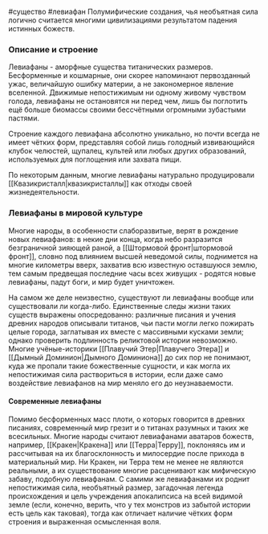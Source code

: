 #существо #левиафан 
Полумифические создания, чья необъятная сила логично считается многими цивилизациями результатом падения истинных божеств. 

### Описание и строение

Левиафаны - аморфные существа титанических размеров. Бесформенные и кошмарные, они скорее напоминают первозданный ужас, величайшую ошибку материи, а не закономерное явление вселенной. Движимые непостижимым ни одному живому чувством голода, левиафаны не остановятся ни перед чем, лишь бы поглотить ещё больше биомассы своими бессчётными огромными зубастыми пастями.

Строение каждого левиафана абсолютно уникально, но почти всегда не имеет чётких форм, представляя собой лишь голодный извивающийся клубок челюстей, щупалец, культей или любых других образований, используемых для поглощения или захвата пищи.

По некоторым данным, многие левиафаны натурально продуцировали [[Квазикристалл|квазикристаллы]] как отходы своей жизнедеятельности.

### Левиафаны в мировой культуре

Многие народы, в особенности слаборазвитые, верят в рождение новых левиафанов: в некие дни конца, когда небо разразится безграничной зияющей раной, а [[Штормовой фронт|штормовой фронт]], словно под влиянием высшей неведомой силы, поднимется на многие километры вверх, захватив всю известную оставшуюся землю, тем самым предвещая последние часы всех живущих - родятся новые левиафаны, падут боги, и мир будет уничтожен. 

На самом же деле неизвестно, существуют ли левиафаны вообще или существовали ли когда-либо. Единственные следы жизни таких существ выражены опосредованно: различные писания и учения древних народов описывали титанов, чьи пасти могли легко пожирать целые города, заглатывая их вместе с массивными кусками земли; однако проверить подлинность реликтовой истории невозможно. Многие учёные-историки [[Плавучий Этер|Плавучего Этера]] и [[Дымный Доминион|Дымного Доминиона]] до сих пор не понимают, куда же пропали такие божественные сущности, и как могла их непостижимая сила раствориться в истории, если даже само воздействие левиафанов на мир меняло его до неузнаваемости.

#### Современные левиафаны

Помимо бесформенных масс плоти, о которых говорится в древних писаниях, современный мир грезит и о титанах разумных и таких же всесильных. Многие народы считают левиафанами аватаров божеств, например, [[Кракен|Кракена]] или [[Терра|Терру]], поклоняясь им и рассчитывая на их благосклонность и милосердие после прихода в материальный мир. Ни Кракен, ни Терра тем не менее не являются реальными, а их существование многие расценивают как мифическую забаву, подобную левиафанам. С самими же левиафанами их роднит непостижимая сила, необъятный размер, загадочная легенда происхождения и цель учреждения апокалипсиса на всей видимой земле (если, конечно, верить, что у тех монстров из забытой истории есть цель как таковая), тогда как отличает наличие чётких форм строения и выраженная осмысленная воля. 


